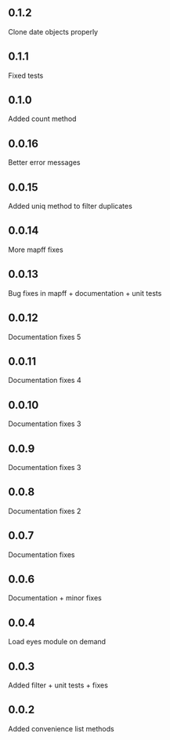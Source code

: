 0.1.2
-----
Clone date objects properly

0.1.1
-----
Fixed tests

0.1.0
-----
Added count method

0.0.16
-----
Better error messages

0.0.15
-----
Added uniq method to filter duplicates

0.0.14
-----
More mapff fixes

0.0.13
-----
Bug fixes in mapff + documentation + unit tests

0.0.12
-----
Documentation fixes 5

0.0.11
-----
Documentation fixes 4

0.0.10
-----
Documentation fixes 3

0.0.9
-----
Documentation fixes 3

0.0.8
-----
Documentation fixes 2

0.0.7
-----
Documentation fixes

0.0.6
-----
Documentation + minor fixes

0.0.4
-----
Load eyes module on demand

0.0.3
-----
Added filter + unit tests + fixes

0.0.2
-----
Added convenience list methods


